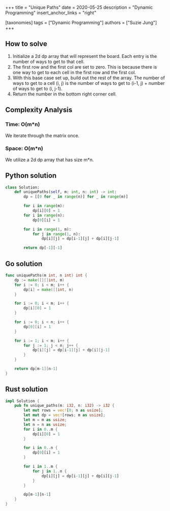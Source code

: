 +++
title = "Unique Paths"
date = 2020-05-25
description = "Dynamic Programming"
insert_anchor_links = "right"

[taxonomies]
tags = ["Dynamic Programming"]
authors = ["Suzie Jung"]
+++

## How to solve

1. Initialize a 2d dp array that will represent the board. Each entry is the number of ways to get to that cell.
2. The first row and the first col are set to zero. This is because there is one way to get to each cell in the first row and the first col.
3. With this base case set up, build out the rest of the array. The number of ways to get to a cell (i, j) is the number of ways to get to (i-1, j) + number of ways to get to (i, j-1).
4. Return the number in the bottom right corner cell.

## Complexity Analysis

### Time: O(m*n)

We iterate through the matrix once.

### Space: O(m*n)

We utilize a 2d dp array that has size m*n.

## Python solution

```python
class Solution:
    def uniquePaths(self, m: int, n: int) -> int:
        dp = [[0 for _ in range(n)] for _ in range(m)]

        for i in range(m):
            dp[i][0] = 1
        for i in range(n):
            dp[0][i] = 1

        for i in range(1, m):
            for j in range(1, n):
                dp[i][j] = dp[i-1][j] + dp[i][j-1]

        return dp[-1][-1]
```

## Go solution

```go
func uniquePaths(m int, n int) int {
    dp := make([][]int, m)
    for i := 0; i < m; i++ {
        dp[i] = make([]int, n)
    }

    for i := 0; i < m; i++ {
        dp[i][0] = 1
    }

    for i := 0; i < n; i++ {
        dp[0][i] = 1
    }

    for i := 1; i < m; i++ {
        for j := 1; j < n; j++ {
            dp[i][j] = dp[i-1][j] + dp[i][j-1]
        }
    }

    return dp[m-1][n-1]
}
```

## Rust solution

```rust
impl Solution {
    pub fn unique_paths(m: i32, n: i32) -> i32 {
        let mut rows = vec![0; n as usize];
        let mut dp = vec![rows; m as usize];
        let m = m as usize;
        let n = n as usize;
        for i in 0..m {
            dp[i][0] = 1
        }

        for i in 0..n {
            dp[0][i] = 1
        }

        for i in 1..m {
            for j in 1..n {
                dp[i][j] = dp[i-1][j] + dp[i][j-1]
            }
        }

        dp[m-1][n-1]
    }
}
```
